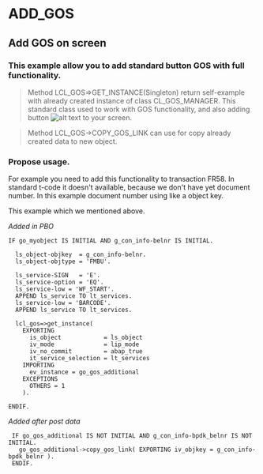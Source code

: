 # ADD_GOS
## Add GOS on screen

### This example allow you to add standard button GOS with full functionality.

> Method LCL_GOS=>GET_INSTANCE(Singleton) return self-example with already created instance of class CL_GOS_MANAGER.
This standard class used to work with GOS functionality, and also adding button ![alt text](https://github.com/Sgudkov/ADD_GOS/blob/main/GOS_button.png "GOS button") to your screen.

> Method LCL_GOS->COPY_GOS_LINK can use for copy already created data to new object.

### Propose usage.

For example you need to add this functionality to transaction FR58. In standard t-code it doesn't available, because we don't have yet document number.
In this example document number using like a object key.

This example which we mentioned above.
 
*Added in PBO*
```abap
IF go_myobject IS INITIAL AND g_con_info-belnr IS INITIAL.

  ls_object-objkey  = g_con_info-belnr.
  ls_object-objtype = 'FMBU'.

  ls_service-SIGN   = 'E'.
  ls_service-option = 'EQ'.
  ls_service-low = 'WF_START'.
  APPEND ls_service TO lt_services.
  ls_service-low = 'BARCODE'.
  APPEND ls_service TO lt_services.

  lcl_gos=>get_instance(
    EXPORTING
      is_object            = ls_object
      iv_mode              = lip_mode
      iv_no_commit         = abap_true
      it_service_selection = lt_services
    IMPORTING
      ev_instance = go_gos_additional
    EXCEPTIONS
      OTHERS = 1
    ).

ENDIF.
```
*Added after post data*
```abap
 IF go_gos_additional IS NOT INITIAL AND g_con_info-bpdk_belnr IS NOT INITIAL.
   go_gos_additional->copy_gos_link( EXPORTING iv_objkey = g_con_info-bpdk_belnr ).
 ENDIF.
```	